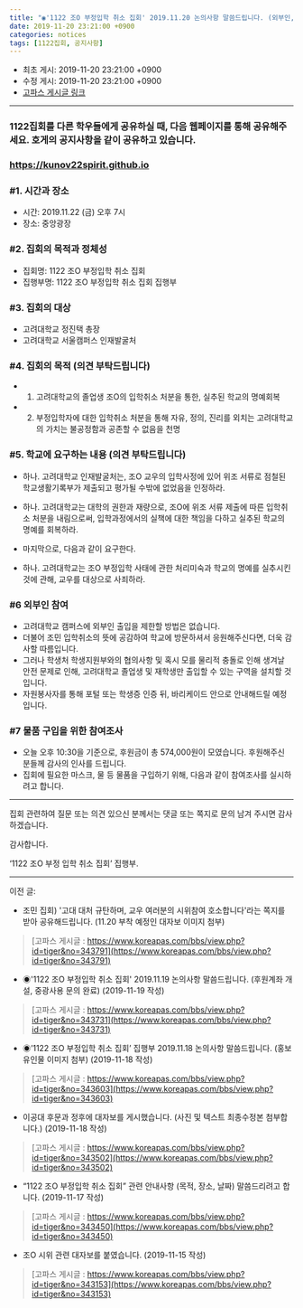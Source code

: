 ```yaml
---
title: "◉'1122 조O 부정입학 취소 집회' 2019.11.20 논의사항 말씀드립니다. (외부인, 물품구입 관련 참여조사) "
date: 2019-11-20 23:21:00 +0900
categories: notices
tags: [1122집회, 공지사항]
---
```

* 최초 게시: 2019-11-20 23:21:00 +0900
* 수정 게시: 2019-11-20 23:21:00 +0900
* [고파스 게시글 링크](https://www.koreapas.com/bbs/view.php?id=tiger&page=1&sn1=&divpage=64&sn=off&ss=on&sc=on&select_arrange=headnum&desc=asc&no=343879)
---
### 1122집회를 다른 학우들에게 공유하실 때, 다음 웹페이지를 통해 공유해주세요. 호게의 공지사항을 같이 공유하고 있습니다.
### https://kunov22spirit.github.io


### #1. 시간과 장소
* 시간: 2019.11.22 (금) 오후 7시
* 장소: 중앙광장



### #2. 집회의 목적과 정체성
* 집회명: 1122 조O 부정입학 취소 집회
* 집행부명: 1122 조O 부정입학 취소 집회 집행부



### #3. 집회의 대상 
* 고려대학교 정진택 총장
* 고려대학교 서울캠퍼스 인재발굴처



### #4. 집회의 목적 (의견 부탁드립니다)
* 1. 고려대학교의 졸업생 조O의 입학취소 처분을 통한, 실추된 학교의 명예회복
* 2. 부정입학자에 대한 입학취소 처분을 통해 자유, 정의, 진리를 외치는 고려대학교의 가치는 불공정함과 공존할 수 없음을 천명



### #5. 학교에 요구하는 내용 (의견 부탁드립니다) 
* 하나. 고려대학교 인재발굴처는, 조O 교우의 입학사정에 있어 위조 서류로 점철된 학교생활기록부가 제출되고 평가될 수밖에 없었음을 인정하라. 

* 하나. 고려대학교는 대학의 권한과 재량으로, 조O에 위조 서류 제출에 따른 입학취소 처분을 내림으로써, 입학과정에서의 실책에 대한 책임을 다하고 실추된 학교의 명예를 회복하라. 

* 마지막으로, 다음과 같이 요구한다. 

* 하나. 고려대학교는 조O 부정입학 사태에 관한 처리미숙과 학교의 명예를 실추시킨 것에 관해, 교우를 대상으로 사죄하라.



### #6 외부인 참여 
* 고려대학교 캠퍼스에 외부인 출입을 제한할 방법은 없습니다.
* 더불어 조민 입학취소의 뜻에 공감하여 학교에 방문하셔서 응원해주신다면, 더욱 감사할 따름입니다.
* 그러나 학생처 학생지원부와의 협의사항 및 혹시 모를 물리적 충돌로 인해 생겨날 안전 문제로 인해, 고려대학교 졸업생 및 재학생만 출입할 수 있는 구역을 설치할 것입니다.
* 자원봉사자를 통해 포털 또는 학생증 인증 뒤, 바리케이드 안으로 안내해드릴 예정입니다. 



### #7 물품 구입을 위한 참여조사 
* 오늘 오후 10:30을 기준으로, 후원금이 총 574,000원이 모였습니다. 후원해주신 분들께 감사의 인사를 드립니다. 
* 집회에 필요한 마스크, 물 등 물품을 구입하기 위해, 다음과 같이 참여조사를 실시하려고 합니다.


---

집회 관련하여 질문 또는 의견 있으신 분께서는 댓글 또는 쪽지로 문의 남겨 주시면 감사하겠습니다.


감사합니다.

‘1122 조O 부정 입학 취소 집회’ 집행부.

----


이전 글:

* 조민 집회) '고대 대처 규탄하며, 교우 여러분의 시위참여 호소합니다'라는 쪽지를 받아 공유해드립니다. (11.20 부착 예정인 대자보 이미지 첨부)
> [고파스 게시글 : https://www.koreapas.com/bbs/view.php?id=tiger&no=343791](https://www.koreapas.com/bbs/view.php?id=tiger&no=343791)


* ◉'1122 조O 부정입학 취소 집회' 2019.11.19 논의사항 말씀드립니다. (후원계좌 개설, 중광사용 문의 완료) (2019-11-19 작성)
> [고파스 게시글 : https://www.koreapas.com/bbs/view.php?id=tiger&no=343731](https://www.koreapas.com/bbs/view.php?id=tiger&no=343731)

* ◉’1122 조O 부정입학 취소 집회’ 집행부 2019.11.18 논의사항 말씀드립니다. (홍보 유인물 이미지 첨부) (2019-11-18 작성)
> [고파스 게시글 : https://www.koreapas.com/bbs/view.php?id=tiger&no=343603](https://www.koreapas.com/bbs/view.php?id=tiger&no=343603)

* 이공대 후문과 정후에 대자보를 게시했습니다. (사진 및 텍스트 최종수정본 첨부합니다.) (2019-11-18 작성)
> [고파스 게시글 : https://www.koreapas.com/bbs/view.php?id=tiger&no=343502](https://www.koreapas.com/bbs/view.php?id=tiger&no=343502)

* “1122 조O 부정입학 취소 집회” 관련 안내사항 (목적, 장소, 날짜) 말씀드리려고 합니다. (2019-11-17 작성)
> [고파스 게시글 : https://www.koreapas.com/bbs/view.php?id=tiger&no=343450](https://www.koreapas.com/bbs/view.php?id=tiger&no=343450)

* 조O 시위 관련 대자보를 붙였습니다. (2019-11-15 작성)
> [고파스 게시글 : https://www.koreapas.com/bbs/view.php?id=tiger&no=343153](https://www.koreapas.com/bbs/view.php?id=tiger&no=343153)
